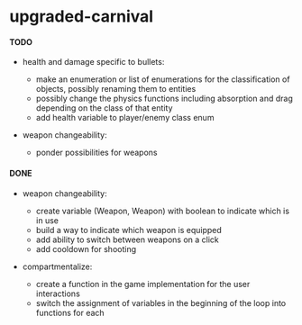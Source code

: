 # upgraded-carnival

#### TODO

* health and damage specific to bullets:
    * make an enumeration or list of enumerations for the classification of objects, possibly renaming them to entities
    * possibly change the physics functions including absorption and drag depending on the class of that entity 
    * add health variable to player/enemy class enum

* weapon changeability:
    * ponder possibilities for weapons

#### DONE

* weapon changeability:
    * create variable (Weapon, Weapon) with boolean to indicate which is in use
    * build a way to indicate which weapon is equipped
    * add ability to switch between weapons on a click
    * add cooldown for shooting

* compartmentalize:
    * create a function in the game implementation for the user interactions
    * switch the assignment of variables in the beginning of the loop into functions for each